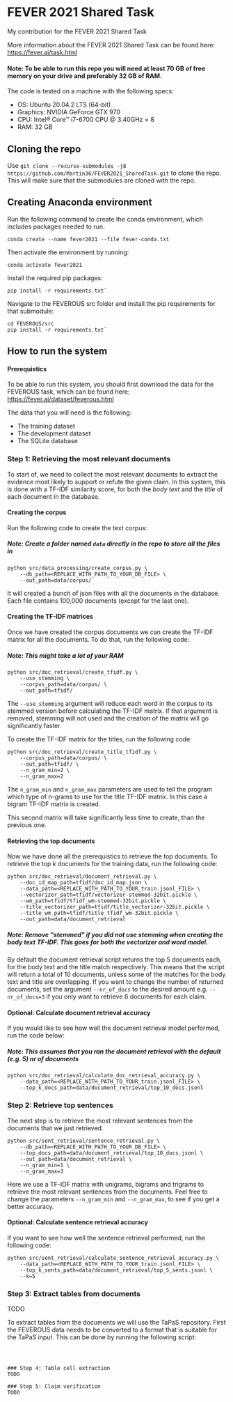 # FEVER 2021 Shared Task

My contribution for the FEVER 2021 Shared Task

More information about the FEVER 2021 Shared Task can be found here: https://fever.ai/task.html

#### Note: To be able to run this repo you will need at least 70 GB of free memory on your drive and preferably 32 GB of RAM.

The code is tested on a machine with the following specs:
- OS: Ubuntu 20.04.2 LTS (64-bit)
- Graphics: NVIDIA GeForce GTX 970
- CPU: Intel® Core™ i7-6700 CPU @ 3.40GHz × 8
- RAM: 32 GB


## Cloning the repo

Use `git clone --recurse-submodules -j8 https://github.com/Martin36/FEVER2021_SharedTask.git` to clone the repo. This will make sure that the submodules are cloned with the repo.

## Creating Anaconda environment

Run the following command to create the conda environment, which includes packages needed to run.
```
conda create --name fever2021 --file fever-conda.txt
```

Then activate the environment by running:
```
conda activate fever2021
```

Install the required pip packages:
```
pip install -r requirements.txt`
```

Navigate to the FEVEROUS src folder and install the pip requirements for that submodule:
```
cd FEVEROUS/src
pip install -r requirements.txt`
```


## How to run the system

#### Prerequistics
To be able to run this system, you should first download the data for the FEVEROUS task, which can be found here: https://fever.ai/dataset/feverous.html

The data that you will need is the following:
- The training dataset
- The development dataset
- The SQLite database

### Step 1: Retrieving the most relevant documents
To start of, we need to collect the most relevant documents to extract the evidence most likely to support or refute the given claim.
In this system, this is done with a TF-IDF similarity score, for both the *body text* and the *title* of each document in the database.

#### Creating the corpus
Run the following code to create the text corpus:
##### Note: Create a folder named `data` directly in the repo to store all the files in

```
python src/data_processing/create_corpus.py \
    --db_path=<REPLACE_WITH_PATH_TO_YOUR_DB_FILE> \
    --out_path=data/corpus/
```
It will created a bunch of json files with all the documents in the database. Each file contains 100,000 documents (except for the last one).

#### Creating the TF-IDF matrices
Once we have created the corpus documents we can create the TF-IDF matrix for all the documents. To do that, run the following code:
##### Note: This might take a lot of your RAM
```
python src/doc_retrieval/create_tfidf.py \
    --use_stemming \
    --corpus_path=data/corpus/ \
    --out_path=tfidf/
```
The `--use_stemming` argument will reduce each word in the corpus to its stemmed version before calculating the TF-IDF matrix.
If that argument is removed, stemming will not used and the creation of the matrix will go significantly faster.

To create the TF-IDF matrix for the titles, run the following code:

```
python src/doc_retrieval/create_title_tfidf.py \
    --corpus_path=data/corpus/ \
    --out_path=tfidf/ \
    --n_gram_min=2 \
    --n_gram_max=2
```

The `n_gram_min` and `n_gram_max` parameters are used to tell the program which type of n-grams to use for the title TF-IDF matrix.
In this case a bigram TF-IDF matrix is created.

This second matrix will take significantly less time to create, than the previous one.

#### Retrieving the top documents
Now we have done all the prerequistics to retrieve the top documents. To retrieve the top *k* documents for the training data, run the following code:

```
python src/doc_retrieval/document_retrieval.py \
    --doc_id_map_path=tfidf/doc_id_map.json \
    --data_path=<REPLACE_WITH_PATH_TO_YOUR_train.jsonl_FILE> \
    --vectorizer_path=tfidf/vectorizer-stemmed-32bit.pickle \
    --wm_path=tfidf/tfidf_wm-stemmed-32bit.pickle \
    --title_vectorizer_path=tfidf/title_vectorizer-32bit.pickle \
    --title_wm_path=tfidf/title_tfidf_wm-32bit.pickle \
    --out_path=data/document_retrieval
```

##### Note: Remove "stemmed" if you did not use stemming when creating the body text TF-IDF. This goes for both the vectorizer and word model.

By default the document retrieval script returns the top 5 documents each, for the body text and the title match respectively. This means that the script will return a total of 10 documents, unless some of the matches for the body text and title are overlapping. If you want to change the number of returned documents, set the argument `--nr_of_docs` to the desired amount e.g. `--nr_of_docs=3` if you only want to retrieve 6 documents for each claim.

#### Optional: Calculate document retrieval accuracy
If you would like to see how well the document retrieval model performed, run the code below:
##### Note: This assumes that you ran the document retrieval with the default (e.g. 5) nr of documents
```
python src/doc_retrieval/calculate_doc_retrieval_accuracy.py \
    --data_path=<REPLACE_WITH_PATH_TO_YOUR_train.jsonl_FILE> \
    --top_k_docs_path=data/document_retrieval/top_10_docs.jsonl
```

### Step 2: Retrieve top sentences
The next step is to retrieve the most relevant sentences from the documents that we just retrieved.

```
python src/sent_retrieval/sentence_retrieval.py \
    --db_path=<REPLACE_WITH_PATH_TO_YOUR_DB_FILE> \
    --top_docs_path=data/document_retrieval/top_10_docs.jsonl \
    --out_path=data/document_retrieval \
    --n_gram_min=1 \
    --n_gram_max=3
```
Here we use a TF-IDF matrix with unigrams, bigrams and trigrams to retrieve the most relevant sentences from the documents. Feel free to change the parameters `--n_gram_min` and `--n_gram_max`, to see if you get a better accuracy.

#### Optional: Calculate sentence retrieval accuracy
If you want to see how well the sentence retrieval performed, run the following code:

```
python src/sent_retrieval/calculate_sentence_retrieval_accuracy.py \
    --data_path=<REPLACE_WITH_PATH_TO_YOUR_train.jsonl_FILE> \
    --top_k_sents_path=data/document_retrieval/top_5_sents.jsonl \
    --k=5
```

### Step 3: Extract tables from documents
TODO

To extract tables from the documents we will use the TaPaS repository. First the FEVEROUS data needs to be converted to a format that is suitable for the TaPaS input. This can be done by running the following script:

```



### Step 4: Table cell extraction
TODO

### Step 5: Claim verification
TODO
